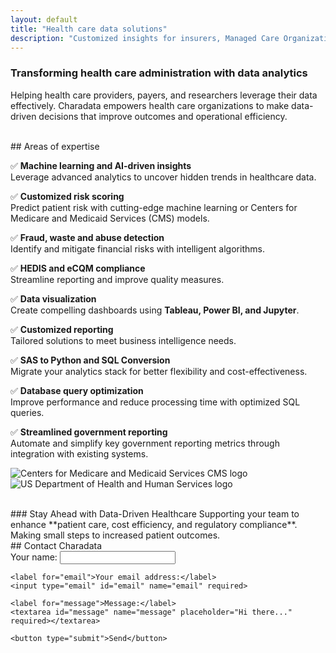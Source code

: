 ```yaml
---
layout: default
title: "Health care data solutions"
description: "Customized insights for insurers, Managed Care Organizations, Accountable Care Organizations and Medicare Advantage Plans."
---
```


### Transforming health care administration with data analytics

Helping health care providers, payers, and researchers leverage their data effectively. Charadata empowers health care organizations to make data-driven decisions that improve outcomes and operational efficiency.

<br>
## Areas of expertise

✅ **Machine learning and AI-driven insights**  
Leverage advanced analytics to uncover hidden trends in healthcare data.  

✅ **Customized risk scoring**  
Predict patient risk with cutting-edge machine learning or Centers for Medicare and Medicaid Services (CMS) models.  

✅ **Fraud, waste and abuse detection**  
Identify and mitigate financial risks with intelligent algorithms.  

✅ **HEDIS and eCQM compliance**  
Streamline reporting and improve quality measures.  

✅ **Data visualization**  
Create compelling dashboards using **Tableau, Power BI, and Jupyter**.  

✅ **Customized reporting**  
Tailored solutions to meet business intelligence needs.  

✅ **SAS to Python and SQL Conversion**  
Migrate your analytics stack for better flexibility and cost-effectiveness.  

✅ **Database query optimization**  
Improve performance and reduce processing time with optimized SQL queries.  

✅ **Streamlined government reporting**  
Automate and simplify key government reporting metrics through integration with existing systems.  

![Centers for Medicare and Medicaid Services CMS logo](images/logo-cms.png)  
![US Department of Health and Human Services logo](images/logo-hhs.png)  

<br>
### Stay Ahead with Data-Driven Healthcare
Supporting your team to enhance **patient care, cost efficiency, and regulatory compliance**. Making small steps to increased patient outcomes.  

<br>
<a id="contact"></a>
## Contact Charadata

<form action="https://formspree.io/f/manqgkwv" method="POST">
    <label for="name">Your name:</label>
    <input type="text" id="name" name="name" required>

    <label for="email">Your email address:</label>
    <input type="email" id="email" name="email" required>

    <label for="message">Message:</label>
    <textarea id="message" name="message" placeholder="Hi there..." required></textarea>

    <button type="submit">Send</button>
</form>
